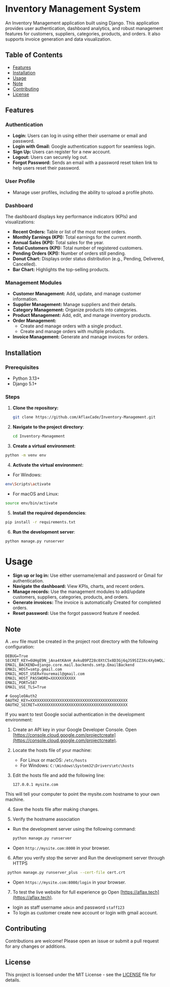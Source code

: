 # Inventory Management System

An Inventory Management application built using Django. This application provides user authentication, dashboard analytics, and robust management features for customers, suppliers, categories, products, and orders. It also supports invoice generation and data visualization.

## Table of Contents
- [Features](#features)
- [Installation](#installation)
- [Usage](#usage)
- [Note](#note)
- [Contributing](#contributing)
- [License](#license)

## Features

### Authentication
- **Login:** Users can log in using either their username or email and password.
- **Login with Gmail:** Google authentication support for seamless login.
- **Sign Up:** Users can register for a new account.
- **Logout:** Users can securely log out.
- **Forgot Password:** Sends an email with a password reset token link to help users reset their password.

### User Profile
- Manage user profiles, including the ability to upload a profile photo.

### Dashboard
The dashboard displays key performance indicators (KPIs) and visualizations:
- **Recent Orders:** Table or list of the most recent orders.
- **Monthly Earnings (KPI):** Total earnings for the current month.
- **Annual Sales (KPI):** Total sales for the year.
- **Total Customers (KPI):** Total number of registered customers.
- **Pending Orders (KPI):** Number of orders still pending.
- **Donut Chart:** Displays order status distribution (e.g., Pending, Delivered, Cancelled).
- **Bar Chart:** Highlights the top-selling products.

### Management Modules
- **Customer Management:** Add, update, and manage customer information.
- **Supplier Management:** Manage suppliers and their details.
- **Category Management:** Organize products into categories.
- **Product Management:** Add, edit, and manage inventory products.
- **Order Management:**
  - Create and manage orders with a single product.
  - Create and manage orders with multiple products.
- **Invoice Management:** Generate and manage invoices for orders.

## Installation

### Prerequisites
- Python 3.13+
- Django 5.1+

### Steps
1. **Clone the repository:**

   ```bash
   git clone https://github.com/AflaxCade/Inventory-Management.git
   ```
   
2. **Navigate to the project directory**:

   ```bash
   cd Inventory-Management
   ```

3. **Create a virtual environment**:

```bash
python -m venv env
```

4. **Activate the virtual environmen**t:

- For Windows:

```bash
env\Scripts\activate
```

- For macOS and Linux:

```bash
source env/bin/activate
```

5. **Install the required dependencies**:

```bash
pip install -r requirements.txt
```

6. **Run the development server**:

```bash
python manage.py runserver
```

# Usage
- **Sign up or log in:** Use either username/email and password or Gmail for authentication.
- **Navigate the dashboard:** View KPIs, charts, and recent orders.
- **Manage records:** Use the management modules to add/update customers, suppliers, categories, products, and orders.
- **Generate invoices:** The invoice is automatically Created for completed orders.
- **Reset password:** Use the forgot password feature if needed.

## Note
A `.env` file must be created in the project root directory with the following configuration:

```env
DEBUG=True
SECRET_KEY=6UHgE9N_jAna4tKAnH_AvkuB9PZ28c0XtC5x8D3Gj6qJS9SIZ3Xc4XybWQLJyfNDuxw
EMAIL_BACKEND=django.core.mail.backends.smtp.EmailBackend
EMAIL_HOST=smtp.gmail.com
EMAIL_HOST_USER=Youremail@gmail.com
EMAIL_HOST_PASSWORD=XXXXXXXXXXX
EMAIL_PORT=587
EMAIL_USE_TLS=True

# GoogleOAuth2
OAUTH2_KEY=XXXXXXXXXXXXXXXXXXXXXXXXXXXXXXXXXXXXXXXXXXX
OAUTH2_SECRET=XXXXXXXXXXXXXXXXXXXXXXXXXXXXXXXXXXXXXXXX
```

If you want to test Google social authentication in the development environment:

1. Create an API key in your Google Developer Console. Open [https://console.cloud.google.com/projectcreate](https://console.cloud.google.com/projectcreate).

2. Locate the hosts file of your machine:
   - For Linux or macOS: `/etc/hosts`
   - For Windows: `C:\Windows\System32\Drivers\etc\hosts`

3. Edit the hosts file and add the following line:

   ```plaintext
   127.0.0.1 mysite.com
   ```
This will tell your computer to point the mysite.com hostname to your own machine.

4. Save the hosts file after making changes.

5. Verify the hostname association

  - Run the development server using the following command:
    ```bash
    python manage.py runserver
    ```
  - Open `http://mysite.com:8000` in your browser.

6. After you verify stop the server and Run the development server through HTTPS
  ```bash
   python manage.py runserver_plus --cert-file cert.crt
  ```

  - Open `https://mysite.com:8000/login` in your browser.

7. To test the live website for full experience go Open [https://aflax.tech](https://aflax.tech).

  - login as staff username `admin` and password `staff123`
  - To login as customer create new account or login with gmail account.

## Contributing

Contributions are welcome! Please open an issue or submit a pull request for any changes or additions.

## License

This project is licensed under the MIT License - see the [LICENSE](LICENSE) file for details.
